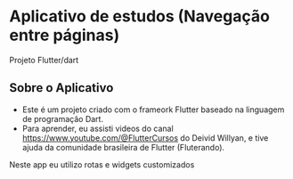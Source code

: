 # Aplicativo de estudos (Navegação entre páginas)

Projeto Flutter/dart

## Sobre o Aplicativo

- Este é um projeto criado com o frameork Flutter baseado na linguagem de programação Dart.
- Para aprender, eu assisti videos do canal https://www.youtube.com/@FlutterCursos do Deivid Willyan, e tive ajuda da comunidade brasileira de Flutter (Fluterando).

Neste app eu utilizo rotas e widgets customizados 
